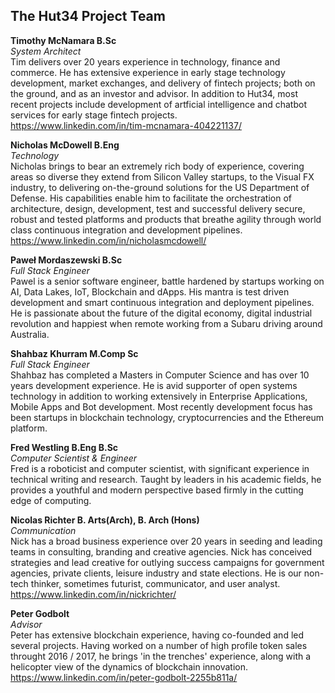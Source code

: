 ## The Hut34 Project Team 

**Timothy McNamara B.Sc**    
*System Architect*      
Tim delivers over 20 years experience in technology, finance and commerce. He has extensive experience in early stage technology development, market exchanges, and delivery of fintech projects; both on the ground, and as an investor and advisor. In addition to Hut34, most recent projects include development of artficial intelligence and chatbot services for early stage fintech projects.  
https://www.linkedin.com/in/tim-mcnamara-404221137/ 

**Nicholas McDowell B.Eng**    
*Technology*    
Nicholas brings to bear an extremely rich body of experience, covering areas so diverse they extend from Silicon Valley startups, to the Visual FX industry, to delivering on-the-ground solutions for the US Department of Defense. His capabilities enable him to facilitate the orchestration of architecture, design, development, test and successful delivery secure, robust and tested platforms and products that breathe agility through world class continuous integration and development pipelines. 
https://www.linkedin.com/in/nicholasmcdowell/    

**Paweł Mordaszewski B.Sc**     
*Full Stack Engineer*    
Pawel is a senior software engineer, battle hardened by startups working on AI, Data Lakes, IoT, Blockchain and dApps. His mantra is test driven development and smart continuous integration and deployment pipelines. He is passionate about the future of the digital economy, digital industrial revolution and happiest when remote working from a Subaru driving around Australia.

**Shahbaz Khurram M.Comp Sc**     
*Full Stack Engineer*      
Shahbaz has completed a Masters in Computer Science and has over 10 years development experience. He is avid supporter of open systems technology in addition to working extensively in Enterprise Applications, Mobile Apps and Bot development. Most recently development focus  has been startups in blockchain technology, cryptocurrencies and the Ethereum platform.  

**Fred Westling B.Eng B.Sc**      
*Computer Scientist & Engineer*    
Fred is a roboticist and computer scientist, with significant experience in technical writing and research.  Taught by leaders in his academic fields, he provides a youthful and modern perspective based firmly in the cutting edge of computing.  

**Nicolas Richter B. Arts(Arch), B. Arch (Hons)**    
*Communication*      
Nick has a broad business experience over 20 years in seeding and leading teams in consulting, branding and creative agencies. Nick has conceived strategies and lead creative for outlying success campaigns for government agencies, private clients, leisure industry and state elections. He is our non-tech thinker, sometimes futurist, communicator, and user analyst.   
https://www.linkedin.com/in/nickrichter/    

**Peter Godbolt**     
*Advisor*  
Peter has extensive blockchain experience, having co-founded and led several projects. Having worked on a number of high profile token sales throught 2016 / 2017, he brings 'in the trenches' experience, along with a helicopter view of the dynamics of blockchain innovation.  
https://www.linkedin.com/in/peter-godbolt-2255b811a/    

